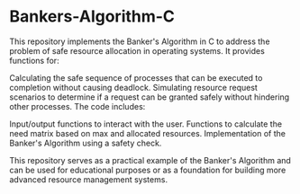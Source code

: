 # Bankers-Algorithm-C
This repository implements the Banker's Algorithm in C to address the problem of safe resource allocation in operating systems. It provides functions for:

Calculating the safe sequence of processes that can be executed to completion without causing deadlock.
Simulating resource request scenarios to determine if a request can be granted safely without hindering other processes.
The code includes:

Input/output functions to interact with the user.
Functions to calculate the need matrix based on max and allocated resources.
Implementation of the Banker's Algorithm using a safety check.


This repository serves as a practical example of the Banker's Algorithm and can be used for educational purposes or as a foundation for building more advanced resource management systems.
